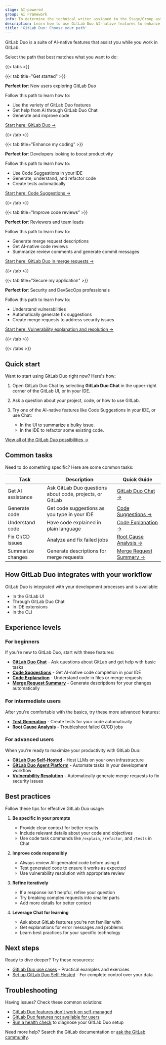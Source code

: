 ```yaml
---
stage: AI-powered
group: AI Framework
info: To determine the technical writer assigned to the Stage/Group associated with this page, see https://handbook.gitlab.com/handbook/product/ux/technical-writing/#assignments
description: Learn how to use GitLab Duo AI-native features to enhance your software development lifecycle.
title: 'GitLab Duo: Choose your path'
---
```


GitLab Duo is a suite of AI-native features that assist you while you work in GitLab.

Select the path that best matches what you want to do:

{{< tabs >}}

{{< tab title="Get started" >}}

**Perfect for**: New users exploring GitLab Duo

Follow this path to learn how to:

- Use the variety of GitLab Duo features
- Get help from AI through GitLab Duo Chat
- Generate and improve code

[Start here: GitLab Duo →](_index.md)

{{< /tab >}}

{{< tab title="Enhance my coding" >}}

**Perfect for**: Developers looking to boost productivity

Follow this path to learn how to:

- Use Code Suggestions in your IDE
- Generate, understand, and refactor code
- Create tests automatically

[Start here: Code Suggestions →](../project/repository/code_suggestions/_index.md)

{{< /tab >}}

{{< tab title="Improve code reviews" >}}

**Perfect for**: Reviewers and team leads

Follow this path to learn how to:

- Generate merge request descriptions
- Get AI-native code reviews
- Summarize review comments and generate commit messages

[Start here: GitLab Duo in merge requests →](../project/merge_requests/duo_in_merge_requests.md)

{{< /tab >}}

{{< tab title="Secure my application" >}}

**Perfect for**: Security and DevSecOps professionals

Follow this path to learn how to:

- Understand vulnerabilities
- Automatically generate fix suggestions
- Create merge requests to address security issues

[Start here: Vulnerability explanation and resolution →](../application_security/vulnerabilities/_index.md#explaining-a-vulnerability)

{{< /tab >}}

{{< /tabs >}}

## Quick start

Want to start using GitLab Duo right now? Here's how:

1. Open GitLab Duo Chat by selecting **GitLab Duo Chat** in the upper-right corner of the GitLab UI,
   or in your IDE.
1. Ask a question about your project, code, or how to use GitLab.
1. Try one of the AI-native features like Code Suggestions in your IDE, or use Chat:

   - In the UI to summarize a bulky issue.
   - In the IDE to refactor some existing code.

[View all of the GitLab Duo possibilities →](_index.md)

## Common tasks

Need to do something specific? Here are some common tasks:

| Task | Description | Quick Guide |
|------|-------------|-------------|
| Get AI assistance | Ask GitLab Duo questions about code, projects, or GitLab | [GitLab Duo Chat →](../gitlab_duo_chat/_index.md) |
| Generate code | Get code suggestions as you type in your IDE | [Code Suggestions →](../project/repository/code_suggestions/_index.md) |
| Understand code | Have code explained in plain language | [Code Explanation →](../project/repository/code_explain.md) |
| Fix CI/CD issues | Analyze and fix failed jobs | [Root Cause Analysis →](../gitlab_duo_chat/examples.md#troubleshoot-failed-cicd-jobs-with-root-cause-analysis) |
| Summarize changes | Generate descriptions for merge requests | [Merge Request Summary →](../project/merge_requests/duo_in_merge_requests.md#generate-a-description-by-summarizing-code-changes) |

## How GitLab Duo integrates with your workflow

GitLab Duo is integrated with your development processes and is available:

- In the GitLab UI
- Through GitLab Duo Chat
- In IDE extensions
- In the CLI

## Experience levels

### For beginners

If you're new to GitLab Duo, start with these features:

- **[GitLab Duo Chat](../gitlab_duo_chat/_index.md)** - Ask questions about GitLab and get help with basic tasks
- **[Code Suggestions](../project/repository/code_suggestions/_index.md)** - Get AI-native code completion in your IDE
- **[Code Explanation](../project/repository/code_explain.md)** - Understand code in files or merge requests
- **[Merge Request Summary](../project/merge_requests/duo_in_merge_requests.md#generate-a-description-by-summarizing-code-changes)** - Generate descriptions for your changes automatically

### For intermediate users

After you're comfortable with the basics, try these more advanced features:

- **[Test Generation](../gitlab_duo_chat/examples.md#write-tests-in-the-ide)** - Create tests for your code automatically
- **[Root Cause Analysis](../gitlab_duo_chat/examples.md#troubleshoot-failed-cicd-jobs-with-root-cause-analysis)** - Troubleshoot failed CI/CD jobs

### For advanced users

When you're ready to maximize your productivity with GitLab Duo:

- **[GitLab Duo Self-Hosted](../../administration/gitlab_duo_self_hosted/_index.md)** - Host LLMs on your own infrastructure
- **[GitLab Duo Agent Platform](../duo_agent_platform/_index.md)** - Automate tasks in your development workflow
- **[Vulnerability Resolution](../application_security/vulnerabilities/_index.md#vulnerability-resolution)** - Automatically generate merge requests to fix security issues

## Best practices

Follow these tips for effective GitLab Duo usage:

1. **Be specific in your prompts**
   - Provide clear context for better results
   - Include relevant details about your code and objectives
   - Use code task commands like `/explain`, `/refactor`, and `/tests` in Chat

1. **Improve code responsibly**
   - Always review AI-generated code before using it
   - Test generated code to ensure it works as expected
   - Use vulnerability resolution with appropriate review

1. **Refine iteratively**
   - If a response isn't helpful, refine your question
   - Try breaking complex requests into smaller parts
   - Add more details for better context

1. **Leverage Chat for learning**
   - Ask about GitLab features you're not familiar with
   - Get explanations for error messages and problems
   - Learn best practices for your specific technology

## Next steps

Ready to dive deeper? Try these resources:

- [GitLab Duo use cases](use_cases.md) - Practical examples and exercises
- [Set up GitLab Duo Self-Hosted](../../administration/gitlab_duo_self_hosted/_index.md) - For complete control over your data

## Troubleshooting

Having issues? Check these common solutions:

- [GitLab Duo features don't work on self-managed](troubleshooting.md#gitlab-duo-features-do-not-work-on-self-managed)
- [GitLab Duo features not available for users](troubleshooting.md#gitlab-duo-features-not-available-for-users)
- [Run a health check](setup.md#run-a-health-check-for-gitlab-duo) to diagnose your GitLab Duo setup

Need more help? Search the GitLab documentation or [ask the GitLab community](https://forum.gitlab.com/).
